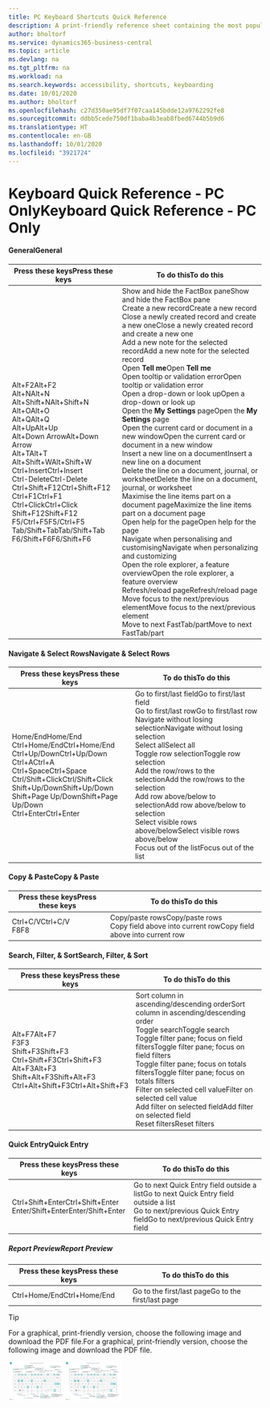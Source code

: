 ```yaml
---
title: PC Keyboard Shortcuts Quick Reference
description: A print-friendly reference sheet containing the most popular keyboard shortcuts for PC users.
author: bholtorf
ms.service: dynamics365-business-central
ms.topic: article
ms.devlang: na
ms.tgt_pltfrm: na
ms.workload: na
ms.search.keywords: accessibility, shortcuts, keyboarding
ms.date: 10/01/2020
ms.author: bholtorf
ms.openlocfilehash: c27d350ae95df7f07caa145bdde12a9762292fe8
ms.sourcegitcommit: ddbb5cede750df1baba4b3eab8fbed6744b5b9d6
ms.translationtype: HT
ms.contentlocale: en-GB
ms.lasthandoff: 10/01/2020
ms.locfileid: "3921724"
---
```

# <a name="keyboard-quick-reference---pc-only"></a><span data-ttu-id="cf111-103">Keyboard Quick Reference - PC Only</span><span class="sxs-lookup"><span data-stu-id="cf111-103">Keyboard Quick Reference - PC Only</span></span>

#### <a name="general"></a><span data-ttu-id="cf111-104">General</span><span class="sxs-lookup"><span data-stu-id="cf111-104">General</span></span>

|<span data-ttu-id="cf111-105">Press these keys</span><span class="sxs-lookup"><span data-stu-id="cf111-105">Press these keys</span></span>|<span data-ttu-id="cf111-106">To do this</span><span class="sxs-lookup"><span data-stu-id="cf111-106">To do this</span></span>|  
|-|-|
|<span data-ttu-id="cf111-107">Alt+F2</span><span class="sxs-lookup"><span data-stu-id="cf111-107">Alt+F2</span></span><br /><span data-ttu-id="cf111-108">Alt+N</span><span class="sxs-lookup"><span data-stu-id="cf111-108">Alt+N</span></span><br /><span data-ttu-id="cf111-109">Alt+Shift+N</span><span class="sxs-lookup"><span data-stu-id="cf111-109">Alt+Shift+N</span></span><br /><span data-ttu-id="cf111-110">Alt+O</span><span class="sxs-lookup"><span data-stu-id="cf111-110">Alt+O</span></span><br /><span data-ttu-id="cf111-111">Alt+Q</span><span class="sxs-lookup"><span data-stu-id="cf111-111">Alt+Q</span></span><br /><span data-ttu-id="cf111-112">Alt+Up</span><span class="sxs-lookup"><span data-stu-id="cf111-112">Alt+Up</span></span><br /><span data-ttu-id="cf111-113">Alt+Down Arrow</span><span class="sxs-lookup"><span data-stu-id="cf111-113">Alt+Down Arrow</span></span><br /><span data-ttu-id="cf111-114">Alt+T</span><span class="sxs-lookup"><span data-stu-id="cf111-114">Alt+T</span></span><br /><span data-ttu-id="cf111-115">Alt+Shift+W</span><span class="sxs-lookup"><span data-stu-id="cf111-115">Alt+Shift+W</span></span><br /><span data-ttu-id="cf111-116">Ctrl+Insert</span><span class="sxs-lookup"><span data-stu-id="cf111-116">Ctrl+Insert</span></span><br /><span data-ttu-id="cf111-117">Ctrl-Delete</span><span class="sxs-lookup"><span data-stu-id="cf111-117">Ctrl-Delete</span></span><br /><span data-ttu-id="cf111-118">Ctrl+Shift+F12</span><span class="sxs-lookup"><span data-stu-id="cf111-118">Ctrl+Shift+F12</span></span><br /><span data-ttu-id="cf111-119">Ctrl+F1</span><span class="sxs-lookup"><span data-stu-id="cf111-119">Ctrl+F1</span></span><br /><span data-ttu-id="cf111-120">Ctrl+Click</span><span class="sxs-lookup"><span data-stu-id="cf111-120">Ctrl+Click</span></span><br /><span data-ttu-id="cf111-121">Shift+F12</span><span class="sxs-lookup"><span data-stu-id="cf111-121">Shift+F12</span></span><br /><span data-ttu-id="cf111-122">F5/Ctrl+F5</span><span class="sxs-lookup"><span data-stu-id="cf111-122">F5/Ctrl+F5</span></span><br /><span data-ttu-id="cf111-123">Tab/Shift+Tab</span><span class="sxs-lookup"><span data-stu-id="cf111-123">Tab/Shift+Tab</span></span><br /><span data-ttu-id="cf111-124">F6/Shift+F6</span><span class="sxs-lookup"><span data-stu-id="cf111-124">F6/Shift+F6</span></span><br />|<span data-ttu-id="cf111-125">Show and hide the FactBox pane</span><span class="sxs-lookup"><span data-stu-id="cf111-125">Show and hide the FactBox pane</span></span><br /><span data-ttu-id="cf111-126">Create a new record</span><span class="sxs-lookup"><span data-stu-id="cf111-126">Create a new record</span></span><br /><span data-ttu-id="cf111-127">Close a newly created record and create a new one</span><span class="sxs-lookup"><span data-stu-id="cf111-127">Close a newly created record and create a new one</span></span><br /><span data-ttu-id="cf111-128">Add a new note for the selected record</span><span class="sxs-lookup"><span data-stu-id="cf111-128">Add a new note for the selected record</span></span><br /><span data-ttu-id="cf111-129">Open **Tell me**</span><span class="sxs-lookup"><span data-stu-id="cf111-129">Open **Tell me**</span></span><br /><span data-ttu-id="cf111-130">Open tooltip or validation error</span><span class="sxs-lookup"><span data-stu-id="cf111-130">Open tooltip or validation error</span></span><br /><span data-ttu-id="cf111-131">Open a drop-down or look up</span><span class="sxs-lookup"><span data-stu-id="cf111-131">Open a drop-down or look up</span></span><br /><span data-ttu-id="cf111-132">Open the **My Settings** page</span><span class="sxs-lookup"><span data-stu-id="cf111-132">Open the **My Settings** page</span></span><br /><span data-ttu-id="cf111-133">Open the current card or document in a new window</span><span class="sxs-lookup"><span data-stu-id="cf111-133">Open the current card or document in a new window</span></span><br /><span data-ttu-id="cf111-134">Insert a new line on a document</span><span class="sxs-lookup"><span data-stu-id="cf111-134">Insert a new line on a document</span></span><br /><span data-ttu-id="cf111-135">Delete the line on a document, journal, or worksheet</span><span class="sxs-lookup"><span data-stu-id="cf111-135">Delete the line on a document, journal, or worksheet</span></span><br /><span data-ttu-id="cf111-136">Maximise the line items part on a document page</span><span class="sxs-lookup"><span data-stu-id="cf111-136">Maximize the line items part on a document page</span></span><br /><span data-ttu-id="cf111-137">Open help for the page</span><span class="sxs-lookup"><span data-stu-id="cf111-137">Open help for the page</span></span><br /><span data-ttu-id="cf111-138">Navigate when personalising and customising</span><span class="sxs-lookup"><span data-stu-id="cf111-138">Navigate when personalizing and customizing</span></span><br /><span data-ttu-id="cf111-139">Open the role explorer, a feature overview</span><span class="sxs-lookup"><span data-stu-id="cf111-139">Open the role explorer, a feature overview</span></span><br /><span data-ttu-id="cf111-140">Refresh/reload page</span><span class="sxs-lookup"><span data-stu-id="cf111-140">Refresh/reload page</span></span><br /><span data-ttu-id="cf111-141">Move focus to the next/previous element</span><span class="sxs-lookup"><span data-stu-id="cf111-141">Move focus to the next/previous element</span></span><br /><span data-ttu-id="cf111-142">Move to next FastTab/part</span><span class="sxs-lookup"><span data-stu-id="cf111-142">Move to next FastTab/part</span></span>|

#### <a name="navigate--select-rows"></a><span data-ttu-id="cf111-143">Navigate & Select Rows</span><span class="sxs-lookup"><span data-stu-id="cf111-143">Navigate & Select Rows</span></span>

|<span data-ttu-id="cf111-144">Press these keys</span><span class="sxs-lookup"><span data-stu-id="cf111-144">Press these keys</span></span>|<span data-ttu-id="cf111-145">To do this</span><span class="sxs-lookup"><span data-stu-id="cf111-145">To do this</span></span>|
|-|-|
|<span data-ttu-id="cf111-146">Home/End</span><span class="sxs-lookup"><span data-stu-id="cf111-146">Home/End</span></span><br /><span data-ttu-id="cf111-147">Ctrl+Home/End</span><span class="sxs-lookup"><span data-stu-id="cf111-147">Ctrl+Home/End</span></span> <br /><span data-ttu-id="cf111-148">Ctrl+Up/Down</span><span class="sxs-lookup"><span data-stu-id="cf111-148">Ctrl+Up/Down</span></span><br /><span data-ttu-id="cf111-149">Ctrl+A</span><span class="sxs-lookup"><span data-stu-id="cf111-149">Ctrl+A</span></span> <br /><span data-ttu-id="cf111-150">Ctrl+Space</span><span class="sxs-lookup"><span data-stu-id="cf111-150">Ctrl+Space</span></span><br /><span data-ttu-id="cf111-151">Ctrl/Shift+Click</span><span class="sxs-lookup"><span data-stu-id="cf111-151">Ctrl/Shift+Click</span></span><br /><span data-ttu-id="cf111-152">Shift+Up/Down</span><span class="sxs-lookup"><span data-stu-id="cf111-152">Shift+Up/Down</span></span><br /><span data-ttu-id="cf111-153">Shift+Page Up/Down</span><span class="sxs-lookup"><span data-stu-id="cf111-153">Shift+Page Up/Down</span></span><br /><span data-ttu-id="cf111-154">Ctrl+Enter</span><span class="sxs-lookup"><span data-stu-id="cf111-154">Ctrl+Enter</span></span>|<span data-ttu-id="cf111-155">Go to first/last field</span><span class="sxs-lookup"><span data-stu-id="cf111-155">Go to first/last field</span></span><br /><span data-ttu-id="cf111-156">Go to first/last row</span><span class="sxs-lookup"><span data-stu-id="cf111-156">Go to first/last row</span></span><br /><span data-ttu-id="cf111-157">Navigate without losing selection</span><span class="sxs-lookup"><span data-stu-id="cf111-157">Navigate without losing selection</span></span><br /><span data-ttu-id="cf111-158">Select all</span><span class="sxs-lookup"><span data-stu-id="cf111-158">Select all</span></span><br /><span data-ttu-id="cf111-159">Toggle row selection</span><span class="sxs-lookup"><span data-stu-id="cf111-159">Toggle row selection</span></span><br /> <span data-ttu-id="cf111-160">Add the row/rows to the selection</span><span class="sxs-lookup"><span data-stu-id="cf111-160">Add the row/rows to the selection</span></span><br /><span data-ttu-id="cf111-161">Add row above/below to selection</span><span class="sxs-lookup"><span data-stu-id="cf111-161">Add row above/below to selection</span></span><br /><span data-ttu-id="cf111-162">Select visible rows above/below</span><span class="sxs-lookup"><span data-stu-id="cf111-162">Select visible rows above/below</span></span> <br /><span data-ttu-id="cf111-163">Focus out of the list</span><span class="sxs-lookup"><span data-stu-id="cf111-163">Focus out of the list</span></span>|

#### <a name="copy--paste"></a><span data-ttu-id="cf111-164">Copy & Paste</span><span class="sxs-lookup"><span data-stu-id="cf111-164">Copy & Paste</span></span>

|<span data-ttu-id="cf111-165">Press these keys</span><span class="sxs-lookup"><span data-stu-id="cf111-165">Press these keys</span></span>|<span data-ttu-id="cf111-166">To do this</span><span class="sxs-lookup"><span data-stu-id="cf111-166">To do this</span></span>|
|-|-|
|<span data-ttu-id="cf111-167">Ctrl+C/V</span><span class="sxs-lookup"><span data-stu-id="cf111-167">Ctrl+C/V</span></span><br /><span data-ttu-id="cf111-168">F8</span><span class="sxs-lookup"><span data-stu-id="cf111-168">F8</span></span>|<span data-ttu-id="cf111-169">Copy/paste rows</span><span class="sxs-lookup"><span data-stu-id="cf111-169">Copy/paste rows</span></span><br /><span data-ttu-id="cf111-170">Copy field above into current row</span><span class="sxs-lookup"><span data-stu-id="cf111-170">Copy field above into current row</span></span>|

#### <a name="search-filter--sort"></a><span data-ttu-id="cf111-171">Search, Filter, & Sort</span><span class="sxs-lookup"><span data-stu-id="cf111-171">Search, Filter, & Sort</span></span>

|<span data-ttu-id="cf111-172">Press these keys</span><span class="sxs-lookup"><span data-stu-id="cf111-172">Press these keys</span></span>|<span data-ttu-id="cf111-173">To do this</span><span class="sxs-lookup"><span data-stu-id="cf111-173">To do this</span></span>|
|-|-|
|<span data-ttu-id="cf111-174">Alt+F7</span><span class="sxs-lookup"><span data-stu-id="cf111-174">Alt+F7</span></span><br /><span data-ttu-id="cf111-175">F3</span><span class="sxs-lookup"><span data-stu-id="cf111-175">F3</span></span><br /><span data-ttu-id="cf111-176">Shift+F3</span><span class="sxs-lookup"><span data-stu-id="cf111-176">Shift+F3</span></span><br /><span data-ttu-id="cf111-177">Ctrl+Shift+F3</span><span class="sxs-lookup"><span data-stu-id="cf111-177">Ctrl+Shift+F3</span></span><br /><span data-ttu-id="cf111-178">Alt+F3</span><span class="sxs-lookup"><span data-stu-id="cf111-178">Alt+F3</span></span><br /><span data-ttu-id="cf111-179">Shift+Alt+F3</span><span class="sxs-lookup"><span data-stu-id="cf111-179">Shift+Alt+F3</span></span><br /><span data-ttu-id="cf111-180">Ctrl+Alt+Shift+F3</span><span class="sxs-lookup"><span data-stu-id="cf111-180">Ctrl+Alt+Shift+F3</span></span>|<span data-ttu-id="cf111-181">Sort column in ascending/descending order</span><span class="sxs-lookup"><span data-stu-id="cf111-181">Sort column in ascending/descending order</span></span><br /><span data-ttu-id="cf111-182">Toggle search</span><span class="sxs-lookup"><span data-stu-id="cf111-182">Toggle search</span></span><br /><span data-ttu-id="cf111-183">Toggle filter pane; focus on field filters</span><span class="sxs-lookup"><span data-stu-id="cf111-183">Toggle filter pane; focus on field filters</span></span><br /><span data-ttu-id="cf111-184">Toggle filter pane; focus on totals filters</span><span class="sxs-lookup"><span data-stu-id="cf111-184">Toggle filter pane; focus on totals filters</span></span><br /><span data-ttu-id="cf111-185">Filter on selected cell value</span><span class="sxs-lookup"><span data-stu-id="cf111-185">Filter on selected cell value</span></span><br /><span data-ttu-id="cf111-186">Add filter on selected field</span><span class="sxs-lookup"><span data-stu-id="cf111-186">Add filter on selected field</span></span><br /><span data-ttu-id="cf111-187">Reset filters</span><span class="sxs-lookup"><span data-stu-id="cf111-187">Reset filters</span></span>|

#### <a name="quick-entry"></a><span data-ttu-id="cf111-188">Quick Entry</span><span class="sxs-lookup"><span data-stu-id="cf111-188">Quick Entry</span></span>

|<span data-ttu-id="cf111-189">Press these keys</span><span class="sxs-lookup"><span data-stu-id="cf111-189">Press these keys</span></span>|<span data-ttu-id="cf111-190">To do this</span><span class="sxs-lookup"><span data-stu-id="cf111-190">To do this</span></span>|
|-|-|
|<span data-ttu-id="cf111-191">Ctrl+Shift+Enter</span><span class="sxs-lookup"><span data-stu-id="cf111-191">Ctrl+Shift+Enter</span></span><br /><span data-ttu-id="cf111-192">Enter/Shift+Enter</span><span class="sxs-lookup"><span data-stu-id="cf111-192">Enter/Shift+Enter</span></span>|<span data-ttu-id="cf111-193">Go to next Quick Entry field outside a list</span><span class="sxs-lookup"><span data-stu-id="cf111-193">Go to next Quick Entry field outside a list</span></span><br /><span data-ttu-id="cf111-194">Go to next/previous Quick Entry field</span><span class="sxs-lookup"><span data-stu-id="cf111-194">Go to next/previous Quick Entry field</span></span>|

##### <a name="report-preview"></a><span data-ttu-id="cf111-195">Report Preview</span><span class="sxs-lookup"><span data-stu-id="cf111-195">Report Preview</span></span>

|<span data-ttu-id="cf111-196">Press these keys</span><span class="sxs-lookup"><span data-stu-id="cf111-196">Press these keys</span></span>|<span data-ttu-id="cf111-197">To do this</span><span class="sxs-lookup"><span data-stu-id="cf111-197">To do this</span></span>|
|-|-|
|<span data-ttu-id="cf111-198">Ctrl+Home/End</span><span class="sxs-lookup"><span data-stu-id="cf111-198">Ctrl+Home/End</span></span>|<span data-ttu-id="cf111-199">Go to the first/last page</span><span class="sxs-lookup"><span data-stu-id="cf111-199">Go to the first/last page</span></span>|

> [!TIP]
> <span data-ttu-id="cf111-200">For a graphical, print-friendly version, choose the following image and download the PDF file.</span><span class="sxs-lookup"><span data-stu-id="cf111-200">For a graphical, print-friendly version, choose the following image and download the PDF file.</span></span>
>
> <span data-ttu-id="cf111-201">[![Icon that opens a PDF](media/keyboard_shortcut_inline.png)](media/keyboard_shortcuts.pdf)</span><span class="sxs-lookup"><span data-stu-id="cf111-201">[![Icon that opens a PDF](media/keyboard_shortcut_inline.png)](media/keyboard_shortcuts.pdf)</span></span>
